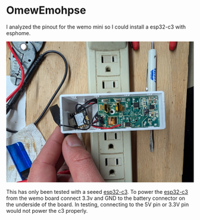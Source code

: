 # OmewEmohpse
I analyzed the pinout for the wemo mini so I could install a esp32-c3 with esphome. 

![Esphomed Wemo](Images/TopView.jpg)

This has only been tested with a seeed [esp32-c3]((https://wiki.seeedstudio.com/XIAO_ESP32C3_Getting_Started/)).
To power the [esp32-c3]((https://wiki.seeedstudio.com/XIAO_ESP32C3_Getting_Started/)) from the wemo board connect 3.3v and GND to the battery connector on the underside of the board. In testing, connecting to the 5V pin or 3.3V pin would not power the c3 properly.
